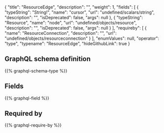 {
  "title": "ResourceEdge",
  "description": "",
  "weight": 1,
  "fields": [
    {
      "typeString": "String!",
      "name": "cursor",
      "url": "undefined/scalars/string",
      "description": "",
      "isDeprecated": false,
      "args": null
    },
    {
      "typeString": "Resource",
      "name": "node",
      "url": "undefined/objects/resource",
      "description": "",
      "isDeprecated": false,
      "args": null
    }
  ],
  "requireby": [
    {
      "name": "ResourceConnection",
      "description": "",
      "url": "undefined/objects/resourceconnection"
    }
  ],
  "enumValues": null,
  "operator": "type",
  "typename": "ResourceEdge",
  "hideGithubLink": true
}
## GraphQL schema definition

{{% graphql-schema-type %}}

## Fields

{{% graphql-field %}}

## Required by

{{% graphql-require-by %}}
